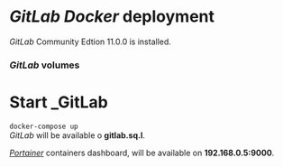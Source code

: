 # _GitLab Docker_ deployment
_GitLab_ Community Edtion 11.0.0 is installed.  

### _GitLab_ volumes



# Start _GitLab
`docker-compose up`  
_GitLab_ will be available o **gitlab.sq.l**.  

[_Portainer_](https://portainer.io/) containers dashboard, will be available on **192.168.0.5:9000**.  
